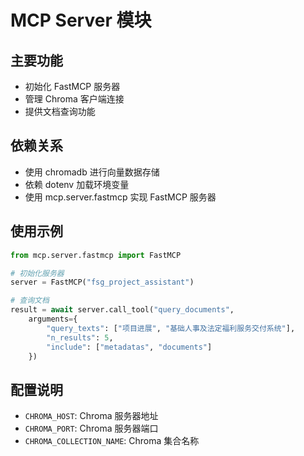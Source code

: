# MCP Server 模块

## 主要功能

- 初始化 FastMCP 服务器
- 管理 Chroma 客户端连接
- 提供文档查询功能

## 依赖关系

- 使用 chromadb 进行向量数据存储
- 依赖 dotenv 加载环境变量
- 使用 mcp.server.fastmcp 实现 FastMCP 服务器

## 使用示例

```python
from mcp.server.fastmcp import FastMCP

# 初始化服务器
server = FastMCP("fsg_project_assistant")

# 查询文档
result = await server.call_tool("query_documents",
    arguments={
        "query_texts": ["项目进展", "基础人事及法定福利服务交付系统"],
        "n_results": 5,
        "include": ["metadatas", "documents"]
    })
```

## 配置说明

- `CHROMA_HOST`: Chroma 服务器地址
- `CHROMA_PORT`: Chroma 服务器端口
- `CHROMA_COLLECTION_NAME`: Chroma 集合名称
